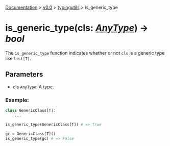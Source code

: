 [Documentation](/docs/documentation.md) >
 [v0.0](/docs/0.0/version.md) >
  [typingutils](/docs/0.0/typingutils/module.md) >
   is_generic_type

# is_generic_type(cls: _[AnyType](any_type.md)_) -> _bool_

The `is_generic_type` function  indicates whether or not `cls` is a generic type like `list[T]`.

## Parameters

- cls `AnyType`: A type.

### Example:
```python
class GenericClass[T]:
    ...

is_generic_type(GenericClass[T]) # => True

gc = GenericClass[T]()
is_generic_type(gc) # => False
```